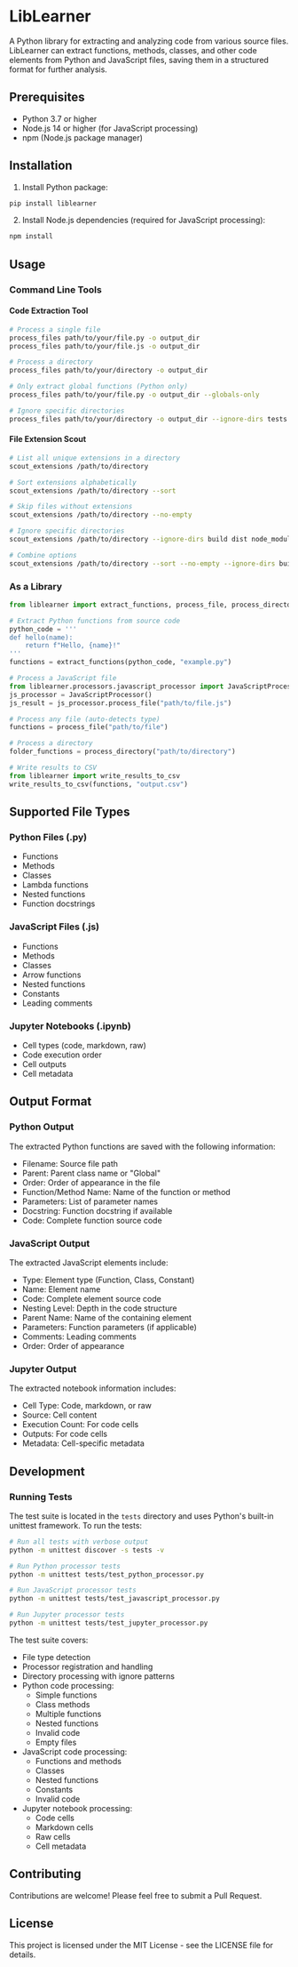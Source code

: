 # LibLearner

A Python library for extracting and analyzing code from various source files. LibLearner can extract functions, methods, classes, and other code elements from Python and JavaScript files, saving them in a structured format for further analysis.

## Prerequisites

- Python 3.7 or higher
- Node.js 14 or higher (for JavaScript processing)
- npm (Node.js package manager)

## Installation

1. Install Python package:
```bash
pip install liblearner
```

2. Install Node.js dependencies (required for JavaScript processing):
```bash
npm install
```

## Usage

### Command Line Tools

#### Code Extraction Tool

```bash
# Process a single file
process_files path/to/your/file.py -o output_dir
process_files path/to/your/file.js -o output_dir

# Process a directory
process_files path/to/your/directory -o output_dir

# Only extract global functions (Python only)
process_files path/to/your/file.py -o output_dir --globals-only

# Ignore specific directories
process_files path/to/your/directory -o output_dir --ignore-dirs tests docs
```

#### File Extension Scout

```bash
# List all unique extensions in a directory
scout_extensions /path/to/directory

# Sort extensions alphabetically
scout_extensions /path/to/directory --sort

# Skip files without extensions
scout_extensions /path/to/directory --no-empty

# Ignore specific directories
scout_extensions /path/to/directory --ignore-dirs build dist node_modules

# Combine options
scout_extensions /path/to/directory --sort --no-empty --ignore-dirs build dist
```

### As a Library

```python
from liblearner import extract_functions, process_file, process_directory

# Extract Python functions from source code
python_code = '''
def hello(name):
    return f"Hello, {name}!"
'''
functions = extract_functions(python_code, "example.py")

# Process a JavaScript file
from liblearner.processors.javascript_processor import JavaScriptProcessor
js_processor = JavaScriptProcessor()
js_result = js_processor.process_file("path/to/file.js")

# Process any file (auto-detects type)
functions = process_file("path/to/file")

# Process a directory
folder_functions = process_directory("path/to/directory")

# Write results to CSV
from liblearner import write_results_to_csv
write_results_to_csv(functions, "output.csv")
```

## Supported File Types

### Python Files (.py)
- Functions
- Methods
- Classes
- Lambda functions
- Nested functions
- Function docstrings

### JavaScript Files (.js)
- Functions
- Methods
- Classes
- Arrow functions
- Nested functions
- Constants
- Leading comments

### Jupyter Notebooks (.ipynb)
- Cell types (code, markdown, raw)
- Code execution order
- Cell outputs
- Cell metadata

## Output Format

### Python Output
The extracted Python functions are saved with the following information:
- Filename: Source file path
- Parent: Parent class name or "Global"
- Order: Order of appearance in the file
- Function/Method Name: Name of the function or method
- Parameters: List of parameter names
- Docstring: Function docstring if available
- Code: Complete function source code

### JavaScript Output
The extracted JavaScript elements include:
- Type: Element type (Function, Class, Constant)
- Name: Element name
- Code: Complete element source code
- Nesting Level: Depth in the code structure
- Parent Name: Name of the containing element
- Parameters: Function parameters (if applicable)
- Comments: Leading comments
- Order: Order of appearance

### Jupyter Output
The extracted notebook information includes:
- Cell Type: Code, markdown, or raw
- Source: Cell content
- Execution Count: For code cells
- Outputs: For code cells
- Metadata: Cell-specific metadata

## Development

### Running Tests

The test suite is located in the `tests` directory and uses Python's built-in unittest framework. To run the tests:

```bash
# Run all tests with verbose output
python -m unittest discover -s tests -v

# Run Python processor tests
python -m unittest tests/test_python_processor.py

# Run JavaScript processor tests
python -m unittest tests/test_javascript_processor.py

# Run Jupyter processor tests
python -m unittest tests/test_jupyter_processor.py
```

The test suite covers:
- File type detection
- Processor registration and handling
- Directory processing with ignore patterns
- Python code processing:
  - Simple functions
  - Class methods
  - Multiple functions
  - Nested functions
  - Invalid code
  - Empty files
- JavaScript code processing:
  - Functions and methods
  - Classes
  - Nested functions
  - Constants
  - Invalid code
- Jupyter notebook processing:
  - Code cells
  - Markdown cells
  - Raw cells
  - Cell metadata

## Contributing

Contributions are welcome! Please feel free to submit a Pull Request.

## License

This project is licensed under the MIT License - see the LICENSE file for details.
